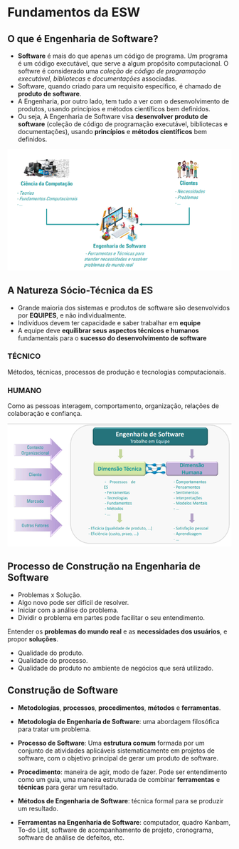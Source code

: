 # Fundamentos da ESW

## O que é Engenharia de Software?

- **Software** é mais do que apenas um código de programa. Um programa é um código executável, que serve a algum propósito computacional. O softwre é considerado uma *coleção de código de programação executável*, *bibliotecas* e *documentações* associadas.
- Software, quando criado para um requisito específico, é chamado de **produto de software**.
- A Engenharia, por outro lado, tem tudo a ver com o desenvolvimento de produtos, usando princípios e métodos científicos bem definidos.
- Ou seja, A Engenharia de Software visa **desenvolver produto de software** (coleção de código de programação executável, bibliotecas e documentações), usando **princípios** e **métodos científicos** bem definidos.

![esw](assets/esw.png)

## A Natureza Sócio-Técnica da ES

- Grande maioria dos sistemas e produtos de software são desenvolvidos por **EQUIPES**, e não individualmente.
- Indivíduos devem ter capacidade e saber trabalhar em **equipe**
- A equipe deve **equilibrar seus aspectos técnicos e humanos** fundamentais para o **sucesso do desenvolvimento de software**

### TÉCNICO
Métodos, técnicas, processos de produção e tecnologias computacionais.

### HUMANO
Como as pessoas interagem, comportamento, organização, relações de colaboração e confiança.

![tecnicoHumano](assets/tecnicoHumano.png)

## Processo de Construção na Engenharia de Software

- Problemas x Solução.
- Algo novo pode ser difícil de resolver.
- Iniciar com a análise do problema.
- Dividir o problema em partes pode facilitar o seu entendimento.

Entender os **problemas do mundo real** e as **necessidades dos usuários**, e propor **soluções**.

- Qualidade do produto.
- Qualidade do processo.
- Qualidade do produto no ambiente de negócios que será utilizado.

## Construção de Software

- **Metodologias**, **processos**, **procedimentos**, **métodos** e **ferramentas**.

- **Metodologia de Engenharia de Software**: uma abordagem filosófica para tratar um problema.

- **Processo de Software**: Uma **estrutura comum** formada por um conjunto de atividades aplicáveis sistematicamente em projetos de software, com o objetivo principal de gerar um produto de software.

- **Procedimento**: maneira de agir, modo de fazer. Pode ser entendimento como um guia, uma maneira estruturada de combinar **ferramentas** e **técnicas** para gerar um resultado.

- **Métodos de Engenharia de Software**: técnica formal para se produzir um resultado.

- **Ferramentas na Engenharia de Software**: computador, quadro Kanbam, To-do List, software de acompanhamento de projeto, cronograma, software de análise de defeitos, etc.
